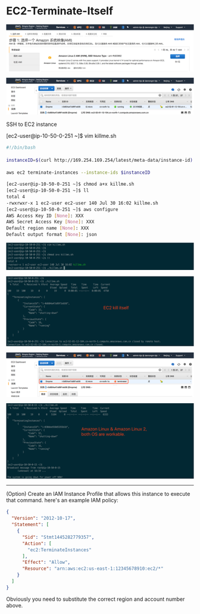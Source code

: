 # **EC2-Terminate-Itself**  

![Image one](assets/01.png)

![Image one](assets/02.png)

SSH to EC2 instance

[ec2-user@ip-10-50-0-251 ~]$ vim killme.sh

```bash
#!/bin/bash

instanceID=$(curl http://169.254.169.254/latest/meta-data/instance-id)

aws ec2 terminate-instances --instance-ids $instanceID
```

```bash
[ec2-user@ip-10-50-0-251 ~]$ chmod a+x killme.sh
[ec2-user@ip-10-50-0-251 ~]$ ll
total 4
-rwxrwxr-x 1 ec2-user ec2-user 140 Jul 30 16:02 killme.sh
[ec2-user@ip-10-50-0-251 ~]$ aws configure
AWS Access Key ID [None]: XXX
AWS Secret Access Key [None]: XXX
Default region name [None]: XXX
Default output format [None]: json
```

![Image one](assets/03.png)

![Image one](assets/04.png)

![Image one](assets/05.png)

![Image one](assets/06.png)

----

(Option) Create an IAM Instance Profile that allows this  instance to execute that command. here's an example IAM policy:

```json
{
  "Version": "2012-10-17",
  "Statement": [
    {
      "Sid": "Stmt1445282779357",
      "Action": [
        "ec2:TerminateInstances"
      ],
      "Effect": "Allow",
      "Resource": "arn:aws:ec2:us-east-1:12345678910:ec2/*"
    }
  ]
}
```

Obviously you need to substitute the correct region and account number above.